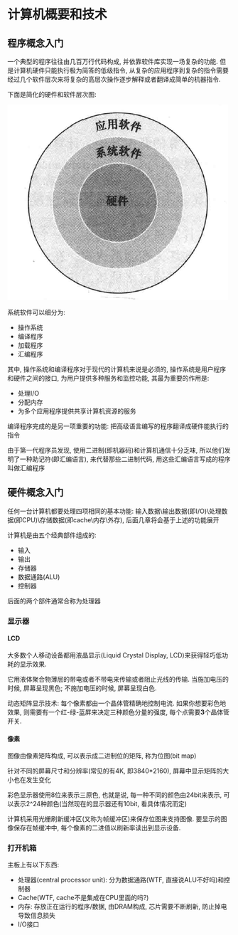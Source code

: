# 计算机概要和技术

## 程序概念入门

一个典型的程序往往由几百万行代码构成, 并依靠软件库实现一场复杂的功能. 但是计算机硬件只能执行极为简答的低级指令, 从复杂的应用程序到复杂的指令需要经过几个软件层次来将复杂的高层次操作逐步解释或者翻译成简单的机器指令. 

下面是简化的硬件和软件层次图:

![](IMG/层次图.png)

系统软件可以细分为:

- 操作系统
- 编译程序
- 加载程序
- 汇编程序

其中, 操作系统和编译程序对于现代的计算机来说是必须的, 操作系统是用户程序和硬件之间的接口, 为用户提供多种服务和监控功能, 其最为重要的作用是:

- 处理I/O
- 分配内存
- 为多个应用程序提供共享计算机资源的服务

编译程序完成的是另一项重要的功能: 把高级语言编写的程序翻译成硬件能执行的指令

由于第一代程序员发现, 使用二进制(即机器码)和计算机通信十分乏味, 所以他们发明了一种助记符(即汇编语言), 来代替那些二进制代码, 用这些汇编语言写成的程序叫做汇编程序

## 硬件概念入门

任何一台计算机都要处理四项相同的基本功能: 输入数据\输出数据(即I/O)\处理数据(即CPU)\存储数据(即cache\内存\外存), 后面几章将会基于上述的功能展开

计算机是由五个经典部件组成的:

- 输入
- 输出
- 存储器
- 数据通路(ALU)
- 控制器

后面的两个部件通常合称为处理器

### 显示器

#### LCD

大多数个人移动设备都用液晶显示(Liquid Crystal Display, LCD)来获得轻巧低功耗的显示效果.

它用液体聚合物薄层的带电或者不带电来传输或者阻止光线的传输. 当施加电压的时候, 屏幕呈现黑色; 不施加电压的时候, 屏幕呈现白色.

动态矩阵显示技术: 每个像素都由一个晶体管精确地控制电流. 如果你想要彩色地效果, 则需要有一个红-绿-蓝屏来决定三种颜色分量的强度, 每个点需要**3**个晶体管开关.

#### 像素

图像由像素矩阵构成, 可以表示成二进制位的矩阵, 称为位图(bit map)

针对不同的屏幕尺寸和分辨率(常见的有4K, 即3840*2160), 屏幕中显示矩阵的大小也在发生变化

彩色显示器使用8位来表示三原色, 也就是说, 每一种不同的颜色由24bit来表示, 可以表示2^24种颜色(当然现在的显示器还有10bit, 看具体情况而定)

计算机采用光栅刷新缓冲区(又称为帧缓冲区)来保存位图来支持图像. 要显示的图像保存在帧缓冲中, 每个像素的二进值以刷新率读出到显示设备.

### 打开机箱

主板上有以下东西:

- 处理器(central processor unit): 分为数据通路(WTF, 直接说ALU不好吗)和控制器
- Cache(WTF, cache不是集成在CPU里面的吗?)
- 内存: 存放正在运行的程序/数据, 由DRAM构成, 芯片需要不断刷新, 防止掉电导致信息损失
- I/O接口

